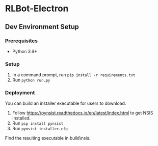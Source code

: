 # RLBot-Electron

## Dev Environment Setup

### Prerequisites

- Python 3.6+

### Setup

1. In a command prompt, run `pip install -r requirements.txt`
2. Run `python run.py`

### Deployment

You can build an installer executable for users to download.

1. Follow https://pynsist.readthedocs.io/en/latest/index.html to get NSIS installed.
2. Run `pip install pynsist`
3. Run `pynsist installer.cfg`

Find the resulting executable in build\nsis.
